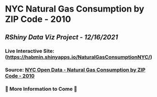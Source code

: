 # NYC Natural Gas Consumption by ZIP Code - 2010
## *RShiny Data Viz Project - 12/16/2021*
### Live Interactive Site: (https://habmin.shinyapps.io/NaturalGasConsumptionNYC/)
### Source: [NYC Open Data - Natural Gas Consumption by ZIP Code - 2010](https://data.cityofnewyork.us/Environment/Natural-Gas-Consumption-by-ZIP-Code-2010/uedp-fegm)

### 🚧 More Information to Come 🚧
